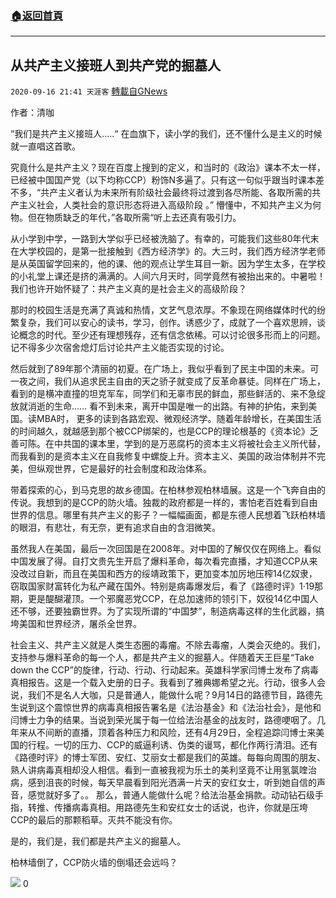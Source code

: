 ###  [:house:返回首頁](https://github.com/ourhimalayas/txt)
---

## 从共产主义接班人到共产党的掘墓人
`2020-09-16 21:41 天涯客` [轉載自GNews](https://gnews.org/zh-hant/362489/)

作者：清咖

“我们是共产主义接班人…..“ 在血旗下，读小学的我们，还不懂什么是主义的时候就一直唱这首歌。

究竟什么是共产主义？现在百度上搜到的定义，和当时的《政治》课本不太一样，已经被中国国产党（以下均称CCP）粉饰N多遍了。只有这一句似乎跟当时课本差不多，“共产主义者认为未来所有阶级社会最终将过渡到各尽所能、各取所需的共产主义社会，人类社会的意识形态将进入高级阶段 。” 懵懂中，不知共产主义为何物。但在物质缺乏的年代，”各取所需“听上去还真有吸引力。

从小学到中学，一路到大学似乎已经被洗脑了。有幸的，可能我们这些80年代末在大学校园的，是第一批接触到《西方经济学》的。大三时，我们西方经济学老师是从英国留学回来的，他的课、他的观点让学生耳目一新。因为学生太多，在学校的小礼堂上课还是挤的满满的。人间六月天时，同学竟然有被抬出来的。中暑啦！我们也许开始怀疑了：共产主义真的是社会主义的高级阶段？

那时的校园生活是充满了真诚和热情，文艺气息浓厚。不象现在网络媒体时代的纷繁复杂，我们可以安心的读书，学习，创作。诱惑少了，成就了一个喜欢思辨，谈论概念的时代。至少还有理想残存，还有信念依稀。可以讨论很多形而上的问题。记不得多少次宿舍熄灯后讨论共产主义能否实现的讨论。

然后就到了89年那个清丽的初夏。在广场上，我似乎看到了民主中国的未来。可一夜之间，我们从追求民主自由的天之骄子就变成了反革命暴徒。同样在广场上，看到的是横冲直撞的坦克军车，同学们和无辜市民的鲜血，那些鲜活的、来不急绽放就消逝的生命…… 看不到未来，离开中国是唯一的出路。有神的护佑，来到美国。读MBA时， 更多的读到各路宏观、微观经济学。随着年龄增长，在美国生活的时间越久，就越感到那个被CCP绑架的，也是CCP的理论根基的《资本论》乏善可陈。在中共国的课本里，学到的是万恶腐朽的资本主义将被社会主义所代替，而我看到的是资本主义在自我修复中螺旋上升。资本主义、美国的政治体制并不完美，但纵观世界，它是最好的社会制度和政治体系。

带着探索的心，到马克思的故乡德国。在柏林参观柏林墙展。这是一个飞奔自由的传说。我想到的是CCP的防火墙。独裁的政府都是一样的，害怕老百姓看到自由世界的信息。哪里有共产主义的影子？一幅幅画面，都是东德人民想着飞跃柏林墙的眼泪，有悲壮，有无奈，更有追求自由的含泪微笑。

虽然我人在美国，最后一次回国是在2008年。对中国的了解仅仅在网络上。看似中国发展了得。自打文贵先生开启了爆料革命，每次看完直播，才知道CCP从来没改过自新，而且在美国和西方的绥靖政策下，更加变本加厉地压榨14亿奴隶，窃取国家财富转化为私产藏在国外。特别是病毒爆发后，看了《路德时评》1·19那期，更是醍醐灌顶。一个邪魔恶党CCP，在总加速师的领引下，奴役14亿中国人还不够，还要独霸世界。为了实现所谓的“中国梦”，制造病毒这样的生化武器，搞垮美国和世界经济，屠杀全世界。

社会主义、共产主义就是人类生态圈的毒瘤。不除去毒瘤，人类会灭绝的。我们，支持参与爆料革命的每一个人，都是共产主义的掘墓人。伴随着天王巨星“Take down the CCP”的旋律，行动、行动、行动起来。英雄科学家闫博士发布了病毒真相报告。这是一个载入史册的日子。我看到了雅典娜希望之光。行动，很多人会说，我们不是名人大咖，只是普通人，能做什么呢？9月14日的路德节目，路德先生说到这个震惊世界的病毒真相报告署名是《法治基金》和《法治社会》，是他和闫博士力争的结果。当说到荣光属于每一位给法治基金的战友时，路德哽咽了。几年来从不间断的直播，顶着各种压力和风险，还有4月29日，全程追踪闫博士来美国的行程。一切的压力、CCP的威逼利诱、伪类的谩骂，都化作两行清泪。还有《路德时评》的博士军团、安红、艾丽女士都是我们的英雄。每每向周围的朋友、熟人讲病毒真相却没人相信。看到一直被我视为乐土的美利坚竟不让用氢氯喹治病，感到沮丧的时候，每天早晨看到阳光洒满一片天的安红女士，听到她自信的声音，感觉就好多了。。 那么，普通人能做什么呢？给法治基金捐款。动动钻石级手指，转推、传播病毒真相。用路德先生和安红女士的话说，也许，你就是压垮CCP的最后的那颗稻草。灭共不能没有你。

是的，我们是，我们都是共产主义的掘墓人。

柏林墙倒了，CCP防火墙的倒塌还会远吗？


![](https://s3.amazonaws.com/gnews-media-offload/wp-content/uploads/2020/09/16213536/Capture-24.jpg)
0
